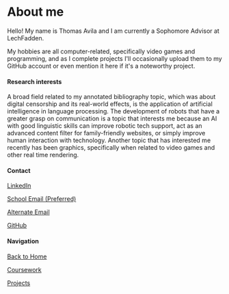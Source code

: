 # About me

Hello! My name is Thomas Avila and I am currently a Sophomore Advisor at LechFadden.

My hobbies are all computer-related, specifically video games and programming, and as I complete projects I'll occasionally upload them to my GitHub account or even mention it here if it's a noteworthy project.

#### Research interests
A broad field related to my annotated bibliography topic, which was about digital censorship and its real-world effects, is the application of artificial intelligence in language processing. The development of robots that have a greater grasp on communication is a topic that interests me because an AI with good linguistic skills can improve robotic tech support, act as an advanced content filter for family-friendly websites, or simply improve human interaction with technology. Another topic that has interested me recently has been graphics, specifically when related to video games and other real time rendering. 

#### Contact
[LinkedIn](https://www.linkedin.com/in/thomavila/)

[School Email (Preferred)](mailto:thomavila@tamu.edu)

[Alternate Email](mailto:taavila320@gmail.edu)

[GitHub](https://github.com/submindraikou)

#### Navigation
[Back to Home](/ePortfolio)

[Coursework](/ePortfolio/Academics)

[Projects](/ePortfolio/Projects)

